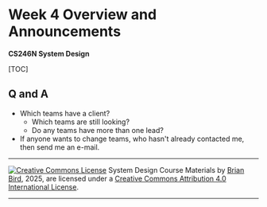 <h1>Week 4 Overview and Announcements</h1>

**CS246N System Design**

[TOC]

## Q and A

- Which teams have a client? 
  - Which teams are still looking?
  - Do any teams have more than one lead?
- If anyone wants to change teams, who hasn't already contacted me, then send me an e-mail.



------

[![Creative Commons License](https://i.creativecommons.org/l/by/4.0/88x31.png)](http://creativecommons.org/licenses/by/4.0/)
System Design Course Materials by [Brian Bird](https://profbird.dev), 2025, are licensed under a [Creative Commons Attribution 4.0 International License](http://creativecommons.org/licenses/by/4.0/).

---


